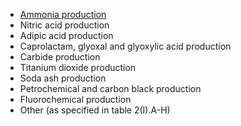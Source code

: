 * [Ammonia production](CRF2B1.md)
* Nitric acid production 
* Adipic acid production
* Caprolactam, glyoxal and glyoxylic acid production
* Carbide production
* Titanium dioxide production
* Soda ash production
* Petrochemical and carbon black production
* Fluorochemical production
* Other (as specified in table 2(I).A-H)

